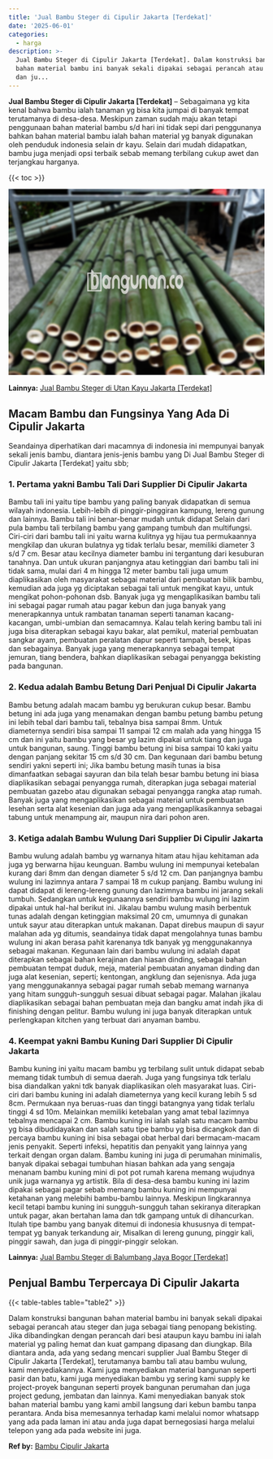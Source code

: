 ```yaml
---
title: 'Jual Bambu Steger di Cipulir Jakarta [Terdekat]'
date: '2025-06-01'
categories:
  - harga
description: >-
  Jual Bambu Steger di Cipulir Jakarta [Terdekat]. Dalam konstruksi bangunan
  bahan material bambu ini banyak sekali dipakai sebagai perancah atau steger
  dan ju...
---
```


**Jual Bambu Steger di Cipulir Jakarta \[Terdekat\]** – Sebagaimana yg kita kenal bahwa bambu ialah tanaman yg bisa kita jumpai di banyak tempat terutamanya di desa-desa. Meskipun zaman sudah maju akan tetapi penggunaan bahan material bambu s/d hari ini tidak sepi dari penggunanya bahkan bahan material bambu ialah bahan material yg banyak digunakan oleh penduduk indonesia selain dr kayu. Selain dari mudah didapatkan, bambu juga menjadi opsi terbaik sebab memang terbilang cukup awet dan terjangkau harganya.

{{< toc >}}

![Jual Bambu Steger di Cipulir Jakarta [Terdekat]](/images/jual-bambu-tali-40.png)

**Lainnya:** [Jual Bambu Steger di Utan Kayu Jakarta \[Terdekat\]](https://bambu.bangunan.co/jual-bambu-steger-di-utan-kayu-jakarta-terdekat/)

## Macam Bambu dan Fungsinya Yang Ada Di Cipulir Jakarta

Seandainya diperhatikan dari macamnya di indonesia ini mempunyai banyak sekali jenis bambu, diantara jenis-jenis bambu yang Di Jual Bambu Steger di Cipulir Jakarta \[Terdekat\] yaitu sbb;

### 1\. Pertama yakni Bambu Tali Dari Supplier Di Cipulir Jakarta

Bambu tali ini yaitu tipe bambu yang paling banyak didapatkan di semua wilayah indonesia. Lebih-lebih di pinggir-pinggiran kampung, lereng gunung dan lainnya. Bambu tali ini benar-benar mudah untuk didapat Selain dari pula bambu tali terbilang bambu yang gampang tumbuh dan multifungsi. Ciri-ciri dari bambu tali ini yaitu warna kulitnya yg hijau tua permukaannya mengkilap dan ukuran bulatnya yg tidak terlalu besar, memiliki diameter 3 s/d 7 cm. Besar atau kecilnya diameter bambu ini tergantung dari kesuburan tanahnya. Dan untuk ukuran panjangnya atau ketinggian dari bambu tali ini tidak sama, mulai dari 4 m hingga 12 meter bambu tali juga umum diaplikasikan oleh masyarakat sebagai material dari pembuatan bilik bambu, kemudian ada juga yg diciptakan sebagai tali untuk mengikat kayu, untuk mengikat pohon-pohonan dsb. Banyak juga yg mengaplikasikan bambu tali ini sebagai pagar rumah atau pagar kebun dan juga banyak yang menerapkannya untuk rambatan tanaman seperti tanaman kacang-kacangan, umbi-umbian dan semacamnya. Kalau telah kering bambu tali ini juga bisa diterapkan sebagai kayu bakar, alat pemikul, material pembuatan sangkar ayam, pembuatan peralatan dapur seperti tampah, besek, kipas dan sebagainya. Banyak juga yang menerapkannya sebagai tempat jemuran, tiang bendera, bahkan diaplikasikan sebagai penyangga bekisting pada bangunan.

### 2\. Kedua adalah Bambu Betung Dari Penjual Di Cipulir Jakarta

Bambu betung adalah macam bambu yg berukuran cukup besar. Bambu betung ini ada juga yang menamakan dengan bambu petung bambu petung ini lebih tebal dari bambu tali, tebalnya bisa sampai 8mm. Untuk diameternya sendiri bisa sampai 11 sampai 12 cm malah ada yang hingga 15 cm dan ini yaitu bambu yang besar yg lazim dipakai untuk tiang dan juga untuk bangunan, saung. Tinggi bambu betung ini bisa sampai 10 kaki yaitu dengan panjang sekitar 15 cm s/d 30 cm. Dan kegunaan dari bambu betung sendiri yakni seperti ini; Jika bambu betung masih tunas ia bisa dimanfaatkan sebagai sayuran dan bila telah besar bambu betung ini biasa diaplikasikan sebagai penyangga rumah, diterapkan juga sebagai material pembuatan gazebo atau digunakan sebagai penyangga rangka atap rumah. Banyak juga yang mengaplikasikan sebagai material untuk pembuatan lesehan serta alat kesenian dan juga ada yang mengaplikasikannya sebagai tabung untuk menampung air, maupun nira dari pohon aren.

### 3\. Ketiga adalah Bambu Wulung Dari Supplier Di Cipulir Jakarta

Bambu wulung adalah bambu yg warnanya hitam atau hijau kehitaman ada juga yg berwarna hijau keunguan. Bambu wulung ini mempunyai ketebalan kurang dari 8mm dan dengan diameter 5 s/d 12 cm. Dan panjangnya bambu wulung ini lazimnya antara 7 sampai 18 m cukup panjang. Bambu wulung ini dapat didapat di lereng-lereng gunung dan lazimnya bambu ini jarang sekali tumbuh. Sedangkan untuk kegunaannya sendiri bambu wulung ini lazim dipakai untuk hal-hal berikut ini. Jikalau bambu wulung masih berbentuk tunas adalah dengan ketinggian maksimal 20 cm, umumnya di gunakan untuk sayur atau diterapkan untuk makanan. Dapat direbus maupun di sayur malahan ada yg ditumis, seandainya tidak dapat mengolahnya tunas bambu wulung ini akan berasa pahit karenanya tdk banyak yg menggunakannya sebagai makanan. Kegunaan lain dari bambu wulung ini adalah dapat diterapkan sebagai bahan kerajinan dan hiasan dinding, sebagai bahan pembuatan tempat duduk, meja, material pembuatan anyaman dinding dan juga alat kesenian, seperti; kentongan, angklung dan sejenisnya. Ada juga yang menggunakannya sebagai pagar rumah sebab memang warnanya yang hitam sungguh-sungguh sesuai dibuat sebagai pagar. Malahan jikalau diaplikasikan sebagai bahan pembuatan meja dan bangku amat indah jika di finishing dengan pelitur. Bambu wulung ini juga banyak diterapkan untuk perlengkapan kitchen yang terbuat dari anyaman bambu.

### 4\. Keempat yakni Bambu Kuning Dari Supplier Di Cipulir Jakarta

Bambu kuning ini yaitu macam bambu yg terbilang sulit untuk didapat sebab memang tidak tumbuh di semua daerah. Juga yang fungsinya tdk terlalu bisa diandalkan yakni tdk banyak diaplikasikan oleh masyarakat luas. Ciri-ciri dari bambu kuning ini adalah diameternya yang kecil kurang lebih 5 sd 8cm. Permukaan nya beruas-ruas dan tinggi batangnya yang tidak terlalu tinggi 4 sd 10m. Melainkan memiliki ketebalan yang amat tebal lazimnya tebalnya mencapai 2 cm. Bambu kuning ini ialah salah satu macam bambu yg bisa dibudidayakan dan salah satu tipe bambu yg bisa dicangkok dan di percaya bambu kuning ini bisa sebagai obat herbal dari bermacam-macam jenis penyakit. Seperti infeksi, hepatitis dan penyakit yang lainnya yang terkait dengan organ dalam. Bambu kuning ini juga di perumahan minimalis, banyak dipakai sebagai tumbuhan hiasan bahkan ada yang sengaja menanam bambu kuning mini di pot pot rumah karena memang wujudnya unik juga warnanya yg artistik. Bila di desa-desa bambu kuning ini lazim dipakai sebagai pagar sebab memang bambu kuning ini mempunyai ketahanan yang melebihi bambu-bambu lainnya. Meskipun lingkarannya kecil tetapi bambu kuning ini sungguh-sungguh tahan sekiranya diterapkan untuk pagar, akan bertahan lama dan tdk gampang untuk di dihancurkan. Itulah tipe bambu yang banyak ditemui di indonesia khususnya di tempat-tempat yg banyak terkandung air, Misalkan di lereng gunung, pinggir kali, pinggir sawah, dan juga di pinggir-pinggir selokan.

**Lainnya:** [Jual Bambu Steger di Balumbang Jaya Bogor \[Terdekat\]](https://bambu.bangunan.co/jual-bambu-steger-di-balumbang-jaya-bogor-terdekat/)

## Penjual Bambu Terpercaya Di Cipulir Jakarta

{{< table-tables table="table2" >}}

Dalam konstruksi bangunan bahan material bambu ini banyak sekali dipakai sebagai perancah atau steger dan juga sebagai tiang penopang bekisting. Jika dibandingkan dengan perancah dari besi ataupun kayu bambu ini ialah material yg paling hemat dan kuat gampang dipasang dan diungkap. Bila diantara anda, ada yang sedang mencari supplier Jual Bambu Steger di Cipulir Jakarta \[Terdekat\], terutamanya bambu tali atau bambu wulung, kami menyediakannya. Kami juga menyediakan material bangunan seperti pasir dan batu, kami juga menyediakan bambu yg sering kami supply ke project-proyek bangunan seperti proyek bangunan perumahan dan juga project gedung, jembatan dan lainnya. Kami menyediakan banyak stok bahan material bambu yang kami ambil langsung dari kebun bambu tanpa perantara. Anda bisa memesannya terhadap kami melalui nomor whatsapp yang ada pada laman ini atau anda juga dapat bernegosiasi harga melalui telepon yang ada pada website ini juga.

**Ref by:** [Bambu Cipulir Jakarta](https://id.wikipedia.org/wiki/Bambu)
